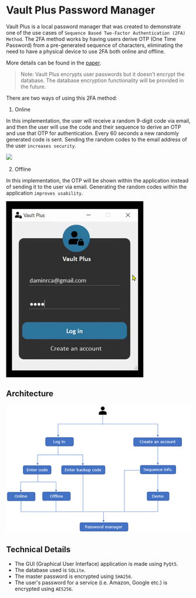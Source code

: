 # Vault Plus Password Manager

Vault Plus is a local password manager that was created to demonstrate one of the use cases of `Sequence Based Two-Factor Authentication (2FA) Method`. The 2FA method works by having users derive OTP (One Time Password) from a pre-generated sequence of characters, eliminating the need to have a physical device to use 2FA both online and offline. 

More details can be found in the [paper](https://link.springer.com/chapter/10.1007%2F978-3-030-60700-5_15).

> Note: Vault Plus encrypts user passwords but it doesn't encrypt the database. The database encryption functionality will be provided in the future.

There are two ways of using this 2FA method:

1. Online

In this implementation, the user will receive a random 9-digit code via email, and then the user will use the code and their sequence to derive an OTP and use that OTP for authentication. Every 60 seconds a new randomly generated code is sent. Sending the random codes to the email address of the user `increases security`.

[![](https://img.youtube.com/vi/H9cQvcBn-_M/0.jpg)](https://youtu.be/H9cQvcBn-_M)

2. Offline

In this implementation, the OTP will be shown within the application instead of sending it to the user via email. Generating the random codes within the application `improves usability`.

![](docs/gifs/offline2FA.gif)

## Architecture

![](docs/images/architecture.png)

## Technical Details

* The GUI (Graphical User Interface) application is made using `PyQt5`.
* The database used is `SQLite`.
* The master password is encrypted using `SHA256`.
* The user's password for a service (i.e. Amazon, Google etc.) is encrypted using `AES256`.